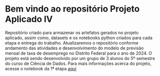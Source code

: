 # Bem vindo ao repositório Projeto Aplicado IV

Repositório criado para armazenar os artefatos gerados no projeto aplicado, assim como, datasets e os notebooks python criados para cada etapa e entrega do trabalho. Atualizaremos o repositório conforme andamento das atividades e desenvolvimento do modelo de previsão mensal de taxa de desemprego no Distrito Federal para o ano de 2024. O projeto está sendo desenvolvido por um grupo de 3 alunos do 5º semestre do curso de Ciência de Dados. Para mais informações acerca do projeto, acesse o notebook da 1ª etapa [aqui]()
